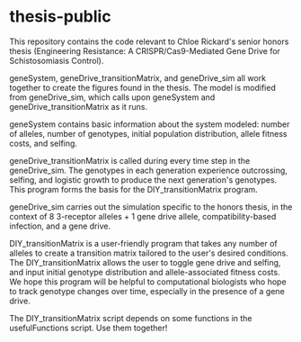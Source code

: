 # thesis-public

This repository contains the code relevant to Chloe Rickard's senior honors thesis (Engineering Resistance: A CRISPR/Cas9-Mediated Gene Drive for Schistosomiasis Control).

geneSystem, geneDrive_transitionMatrix, and geneDrive_sim all work together to create the figures found in the thesis.  The model is modified from geneDrive_sim, which calls upon geneSystem and geneDrive_transitionMatrix as it runs.

geneSystem contains basic information about the system modeled: number of alleles, number of genotypes, initial population distribution, allele fitness costs, and selfing.

geneDrive_transitionMatrix is called during every time step in the geneDrive_sim.  The genotypes in each generation experience outcrossing, selfing, and logistic growth to produce the next generation's genotypes.  This program forms the basis for the DIY_transitionMatrix program.

geneDrive_sim carries out the simulation specific to the honors thesis, in the context of 8 3-receptor alleles + 1 gene drive allele, compatibility-based infection, and a gene drive. 

DIY_transitionMatrix is a user-friendly program that takes any number of alleles to create a transition matrix tailored to the user's desired conditions.  The DIY_transitionMatrix allows the user to toggle gene drive and selfing, and input initial genotype distribution and allele-associated fitness costs.  We hope this program will be helpful to computational biologists who hope to track genotype changes over time, especially in the presence of a gene drive.

The DIY_transitionMatrix script depends on some functions in the usefulFunctions script. Use them together!
